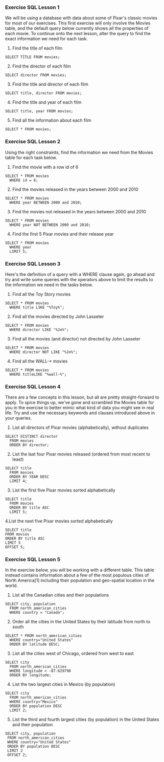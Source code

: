 ### Exercise SQL Lesson 1
We will be using a database with data about some of Pixar's classic movies for most of our exercises. This first exercise will only involve the Movies table, and the default query below currently shows all the properties of each movie. To continue onto the next lesson, alter the query to find the exact information we need for each task.
1. Find the title of each film
```
SELECT TITLE FROM movies;
```
2. Find the director of each film
```
SELECT director FROM movies;
```
3. Find the title and director of each film
```
SELECT title, director FROM movies;
```
4. Find the title and year of each film
```
SELECT title, year FROM movies;
```
5. Find all the information about each film
```
SELECT * FROM movies;
```

### Exercise SQL Lesson 2
Using the right constraints, find the information we need from the Movies table for each task below.
1. Find the movie with a row id of 6
```
SELECT * FROM movies
  WHERE id = 6;
```
2. Find the movies released in the years between 2000 and 2010
```
SELECT * FROM movies
  WHERE year BETWEEN 2000 and 2010;
```
3. Find the movies not released in the years between 2000 and 2010
```
SELECT * FROM movies
  WHERE year NOT BETWEEN 2000 and 2010;
```
4. Find the first 5 Pixar movies and their release year
```
SELECT * FROM movies
  WHERE year
  LIMIT 5;
```

### Exercise SQL Lesson 3
Here's the definition of a query with a WHERE clause again, go ahead and try and write some queries with the operators above to limit the results to the information we need in the tasks below.
1. Find all the Toy Story movies 
```
SELECT * FROM movies
  WHERE title LIKE "%Toy%";
```
2. Find all the movies directed by John Lasseter
```
SELECT * FROM movies
  WHERE director LIKE "%Jo%";
```
3. Find all the movies (and director) not directed by John Lasseter
```
SELECT * FROM movies
  WHERE director NOT LIKE "%Jo%";
```
4. Find all the WALL-* movies
```
SELECT * FROM movies
  WHERE titleLIKE "%wall-%";
```

### Exercise SQL Lesson 4
There are a few concepts in this lesson, but all are pretty straight-forward to apply. To spice things up, we've gone and scrambled the Movies table for you in the exercise to better mimic what kind of data you might see in real life. Try and use the necessary keywords and clauses introduced above in your queries.
1. List all directors of Pixar movies (alphabetically), without duplicates
```
SELECT DISTINCT director
  FROM movies
  ORDER BY director;
```
2. List the last four Pixar movies released (ordered from most recent to least)
```
SELECT title
  FROM movies
  ORDER BY YEAR DESC
  LIMIT 4;
```
3. List the first five Pixar movies sorted alphabetically
```
SELECT title
  FROM movies
  ORDER BY title ASC
  LIMIT 5;
```
4.List the next five Pixar movies sorted alphabetically
```
SELECT title
FROM movies
ORDER BY title ASC
LIMIT 5
OFFSET 5;
```

### Exercise SQL Lesson 5
In the exercise below, you will be working with a different table. This table instead contains information about a few of the most populous cities of North America[1] including their population and geo-spatial location in the world.
1. List all the Canadian cities and their populations
```
SELECT city, population 
  FROM north_american_cities
  WHERE country = "Canada";
```

2. Order all the cities in the United States by their latitude from north to south
```
SELECT * FROM north_american_cities
  WHERE country="United States"
  ORDER BY latitude DESC;
```
3. List all the cities west of Chicago, ordered from west to east 
```
SELECT city
  FROM north_american_cities
  WHERE longitude < -87.629798
  ORDER BY longitude;
```
4. List the two largest cities in Mexico (by population) 
```
SELECT city 
  FROM north_american_cities
  WHERE country="Mexico"
  ORDER BY population DESC
  LIMIT 2;
```

5. List the third and fourth largest cities (by population) in the United States and their population 
```
SELECT city, population 
 FROM north_american_cities
 WHERE country="United States"
 ORDER BY population DESC
 LIMIT 2
 OFFSET 2;
```
